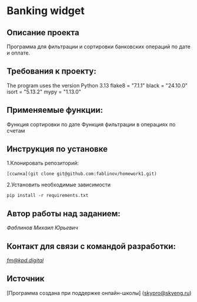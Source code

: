 # Banking widget
## Описание проекта
Программа для фильтрации и сортировки банковских операций по дате и оплате.

## Требования к проекту:
The program uses the version Python 3.13
flake8 = "7.1.1"
black = "24.10.0"
isort = "5.13.2"
mypy = "1.13.0"
## Применяемые функции:
Функция сортировки по дате
Функция фильтрации в операциях по счетам
## Инструкция по установке
1.Клонировать репозиторий:
```
[ссылка](git clone git@github.com:fablinov/homework1.git)
```
2.Установить необходимые зависимости
```
pip install -r requirements.txt
```
## Автор работы над заданием:
*Фаблинов Михаил Юрьевич*

## Контакт для связи с командой разработки:
*fm@kpd.digital*

## Источник
[Программа создана при поддержке онлайн-школы] (skypro@skyeng.ru)

